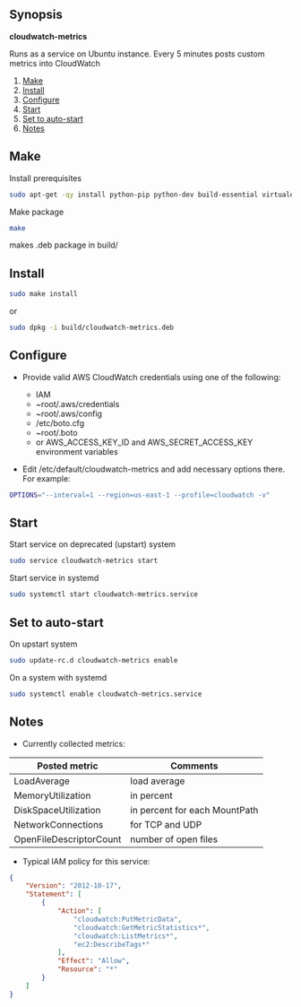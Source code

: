 ## Synopsis
**cloudwatch-metrics**

Runs as a service on Ubuntu instance. Every 5 minutes posts custom metrics into CloudWatch

1. [Make](#make)
2. [Install](#install)
3. [Configure](#configure)
4. [Start](#start)
5. [Set to auto-start](#set-to-auto-start)
6. [Notes](#notes)

## Make

Install prerequisites
```bash
sudo apt-get -qy install python-pip python-dev build-essential virtualenv
```

Make package
```bash
make
```
makes .deb package in build/

## Install

```bash
sudo make install
```
or
```bash
sudo dpkg -i build/cloudwatch-metrics.deb
```

## Configure

* Provide valid AWS CloudWatch credentials using one of the following: 
    * IAM
    * ~root/.aws/credentials
    * ~root/.aws/config
    * /etc/boto.cfg
    * ~root/.boto
    * or AWS_ACCESS_KEY_ID and AWS_SECRET_ACCESS_KEY environment variables

* Edit /etc/default/cloudwatch-metrics and add necessary options there. For example:
```bash
OPTIONS="--interval=1 --region=us-east-1 --profile=cloudwatch -v"
```

## Start

Start service on deprecated (upstart) system
```bash
sudo service cloudwatch-metrics start
```
Start service in systemd
```bash
sudo systemctl start cloudwatch-metrics.service
```

## Set to auto-start

On upstart system
```bash
sudo update-rc.d cloudwatch-metrics enable
```
On a system with systemd 
```bash
sudo systemctl enable cloudwatch-metrics.service
```

## Notes

* Currently collected metrics:


| Posted metric  | Comments |
| ------------- | ------------- |
| LoadAverage  | load average|
| MemoryUtilization  | in percent  |
| DiskSpaceUtilization  | in percent for each MountPath  |
| NetworkConnections  | for TCP and UDP  |
| OpenFileDescriptorCount  | number of open files |


* Typical IAM policy for this service:
```json
{
    "Version": "2012-10-17",
    "Statement": [
        {
            "Action": [
                "cloudwatch:PutMetricData",
                "cloudwatch:GetMetricStatistics*",
                "cloudwatch:ListMetrics*",
                "ec2:DescribeTags*"
            ],
            "Effect": "Allow",
            "Resource": "*"
        }
    ]
}
```